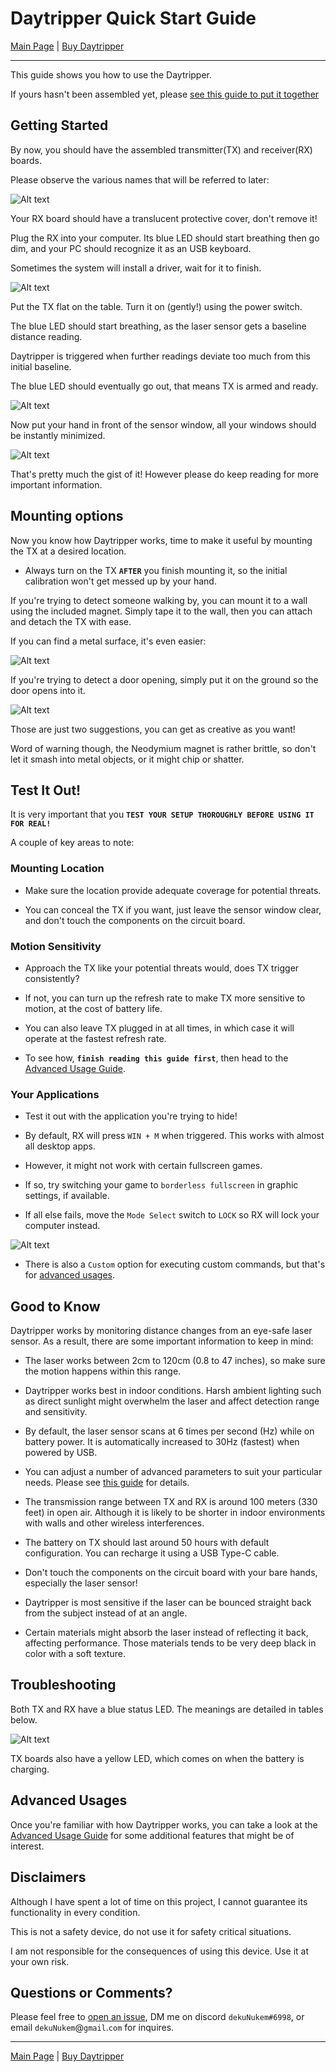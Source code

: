 # Daytripper Quick Start Guide

[Main Page](/README.md) | [Buy Daytripper](https://www.tindie.com/products/dekuNukem/daytripper)

------

This guide shows you how to use the Daytripper.

If yours hasn't been assembled yet, please [see this guide to put it together](/assembly_guide.md)

## Getting Started

By now, you should have the assembled transmitter(TX) and receiver(RX) boards.

Please observe the various names that will be referred to later:

![Alt text](resources/photos/face.jpg)

Your RX board should have a translucent protective cover, don't remove it!

Plug the RX into your computer. Its blue LED should start breathing then go dim, and your PC should recognize it as an USB keyboard.

Sometimes the system will install a driver, wait for it to finish.

![Alt text](resources/photos/rxplug.jpg)

Put the TX flat on the table. Turn it on (gently!) using the power switch.

The blue LED should start breathing, as the laser sensor gets a baseline distance reading.

Daytripper is triggered when further readings deviate too much from this initial baseline.

The blue LED should eventually go out, that means TX is armed and ready. 

![Alt text](resources/photos/txon.gif)

Now put your hand in front of the sensor window, all your windows should be instantly minimized.

![Alt text](resources/photos/rick.gif)

That's pretty much the gist of it! However please do keep reading for more important information.

## Mounting options

Now you know how Daytripper works, time to make it useful by mounting the TX at a desired location.

* Always turn on the TX **`AFTER`** you finish mounting it, so the initial calibration won't get messed up by your hand.

If you're trying to detect someone walking by, you can mount it to a wall using the included magnet. Simply tape it to the wall, then you can attach and detach the TX with ease.

If you can find a metal surface, it's even easier:

![Alt text](resources/photos/mount.gif)

If you're trying to detect a door opening, simply put it on the ground so the door opens into it.

![Alt text](resources/photos/door.jpg)

Those are just two suggestions, you can get as creative as you want!

Word of warning though, the Neodymium magnet is rather brittle, so don't let it smash into metal objects, or it might chip or shatter.

## Test It Out!

It is very important that you **`TEST YOUR SETUP THOROUGHLY BEFORE USING IT FOR REAL!`**

A couple of key areas to note:

### Mounting Location

* Make sure the location provide adequate coverage for potential threats.

* You can conceal the TX if you want, just leave the sensor window clear, and don't touch the components on the circuit board.

### Motion Sensitivity

* Approach the TX like your potential threats would, does TX trigger consistently?

* If not, you can turn up the refresh rate to make TX more sensitive to motion, at the cost of battery life.

* You can also leave TX plugged in at all times, in which case it will operate at the fastest refresh rate.

* To see how, **`finish reading this guide first`**, then head to the [Advanced Usage Guide](/advanced_usage.md).

### Your Applications

* Test it out with the application you're trying to hide!

* By default, RX will press `WIN + M` when triggered. This works with almost all desktop apps.

* However, it might not work with certain fullscreen games.

* If so, try switching your game to `borderless fullscreen` in graphic settings, if available.

* If all else fails, move the `Mode Select` switch to `LOCK` so RX will lock your computer instead.

![Alt text](resources/photos/rxback.jpg)

* There is also a `Custom` option for executing custom commands, but that's for [advanced usages](/advanced_usage.md).

## Good to Know

Daytripper works by monitoring distance changes from an eye-safe laser sensor. As a result, there are some important information to keep in mind: 

* The laser works between 2cm to 120cm (0.8 to 47 inches), so make sure the motion happens within this range. 

* Daytripper works best in indoor conditions. Harsh ambient lighting such as direct sunlight might overwhelm the laser and affect detection range and sensitivity. 

* By default, the laser sensor scans at 6 times per second (Hz) while on battery power. It is automatically increased to 30Hz (fastest) when powered by USB.

* You can adjust a number of advanced parameters to suit your particular needs. Please see [this guide](/advanced_usage.md) for details.

* The transmission range between TX and RX is around 100 meters (330 feet) in open air. Although it is likely to be shorter in indoor environments with walls and other wireless interferences.

* The battery on TX should last around 50 hours with default configuration. You can recharge it using a USB Type-C cable.

* Don't touch the components on the circuit board with your bare hands, especially the laser sensor!

* Daytripper is most sensitive if the laser can be bounced straight back from the subject instead of at an angle.

* Certain materials might absorb the laser instead of reflecting it back, affecting performance. Those materials tends to be very deep black in color with a soft texture. 

## Troubleshooting

Both TX and RX have a blue status LED. The meanings are detailed in tables below. 

![Alt text](resources/photos/lights_meaning.png)

TX boards also have a yellow LED, which comes on when the battery is charging.

## Advanced Usages

Once you're familiar with how Daytripper works, you can take a look at the [Advanced Usage Guide](/advanced_usage.md) for some additional features that might be of interest.

## Disclaimers

Although I have spent a lot of time on this project, I cannot guarantee its functionality in every condition.

This is not a safety device, do not use it for safety critical situations. 

I am not responsible for the consequences of using this device. Use it at your own risk. 

## Questions or Comments?

Please feel free to [open an issue](https://github.com/dekuNukem/duckypad/issues), DM me on discord `dekuNukem#6998`, or email `dekuNukem`@`gmail`.`com` for inquires.

------

[Main Page](/README.md) | [Buy Daytripper](https://www.tindie.com/products/dekuNukem/daytripper)
